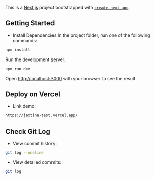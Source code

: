 This is a [Next.js](https://nextjs.org) project bootstrapped with [`create-next-app`](https://nextjs.org/docs/app/api-reference/cli/create-next-app).

## Getting Started

- Install Dependencies
  In the project folder, run one of the following commands:

```bash
npm install
```

Run the development server:

```bash
npm run dev
```

Open [http://localhost:3000](http://localhost:3000) with your browser to see the result.

## Deploy on Vercel

- Link demo:

```bash
https://jaxtina-test.vercel.app/
```

## Check Git Log

- View commit history:

```bash
git log --oneline
```

- View detailed commits:

```bash
git log
```

